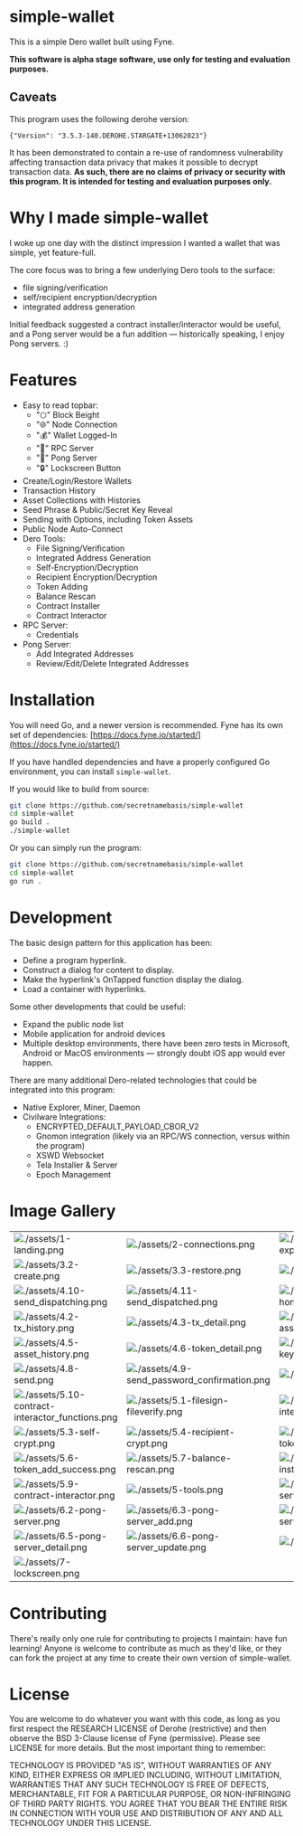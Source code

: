 # simple-wallet

This is a simple Dero wallet built using Fyne.

**This software is alpha stage software, use only for testing and evaluation purposes.**

## Caveats

This program uses the following derohe version: 

`{"Version": "3.5.3-140.DEROHE.STARGATE+13062023"}`

It has been demonstrated to contain a re-use of randomness vulnerability affecting transaction data privacy that makes it possible to decrypt transaction data. **As such, there are no claims of privacy or security with this program. It is intended for testing and evaluation purposes only.**

# Why I made simple-wallet 

I woke up one day with the distinct impression I wanted a wallet that was simple, yet feature-full. 

The core focus was to bring a few underlying Dero tools to the surface: 
- file signing/verification
- self/recipient encryption/decryption
- integrated address generation 

Initial feedback suggested a contract installer/interactor would be useful, and a Pong server would be a fun addition — historically speaking, I enjoy Pong servers. :)

# Features
- Easy to read topbar: 
    - "⬡" Block Beight 
    - "🌐" Node Connection 
    - "💰" Wallet Logged-In 
    - "📡" RPC Server 
    - "🏓" Pong Server 
    - "🔒" Lockscreen Button
- Create/Login/Restore Wallets
- Transaction History
- Asset Collections with Histories
- Seed Phrase & Public/Secret Key Reveal
- Sending with Options, including Token Assets
- Public Node Auto-Connect
- Dero Tools:
    - File Signing/Verification
    - Integrated Address Generation
    - Self-Encryption/Decryption
    - Recipient Encryption/Decryption
    - Token Adding
    - Balance Rescan
    - Contract Installer
    - Contract Interactor
- RPC Server:
    - Credentials
- Pong Server:
    - Add Integrated Addresses
    - Review/Edit/Delete Integrated Addresses

# Installation

You will need Go, and a newer version is recommended. Fyne has its own set of dependencies: [https://docs.fyne.io/started/](https://docs.fyne.io/started/)

If you have handled dependencies and have a properly configured Go environment, you can install `simple-wallet`.

If you would like to build from source:
```sh
git clone https://github.com/secretnamebasis/simple-wallet
cd simple-wallet
go build .
./simple-wallet
```

Or you can simply run the program:
```sh
git clone https://github.com/secretnamebasis/simple-wallet
cd simple-wallet
go run .
```

# Development

The basic design pattern for this application has been:

- Define a program hyperlink.
- Construct a dialog for content to display.
- Make the hyperlink's OnTapped function display the dialog.
- Load a container with hyperlinks.

Some other developments that could be useful:
- Expand the public node list
- Mobile application for android devices
- Multiple desktop environments, there have been zero tests in Microsoft, Android or MacOS environments — strongly doubt iOS app would ever happen.

There are many additional Dero-related technologies that could be integrated into this program:

- Native Explorer, Miner, Daemon
- Civilware Integrations:
  - ENCRYPTED_DEFAULT_PAYLOAD_CBOR_V2
  - Gnomon integration (likely via an RPC/WS connection, versus within the program)
  - XSWD Websocket
  - Tela Installer & Server
  - Epoch Management

# Image Gallery 
| |  |  |
|---|---|---|
| ![./assets/1-landing.png](./assets/1-landing.png)  | ![./assets/2-connections.png](./assets/2-connections.png)  | ![./assets/3.1-file-explorer.png](./assets/3.1-file-explorer.png)  |
| ![./assets/3.2-create.png](./assets/3.2-create.png)  | ![./assets/3.3-restore.png](./assets/3.3-restore.png)  | ![./assets/3-login.png](./assets/3-login.png)  |
| ![./assets/4.10-send_dispatching.png](./assets/4.10-send_dispatching.png)  | ![./assets/4.11-send_dispatched.png](./assets/4.11-send_dispatched.png)  | ![./assets/4.1-home_everything_on.png](./assets/4.1-home_everything_on.png)  |
| ![./assets/4.2-tx_history.png](./assets/4.2-tx_history.png)  | ![./assets/4.3-tx_detail.png](./assets/4.3-tx_detail.png)  | ![./assets/4.4-asset_list.png](./assets/4.4-asset_list.png)  |
| ![./assets/4.5-asset_history.png](./assets/4.5-asset_history.png)  | ![./assets/4.6-token_detail.png](./assets/4.6-token_detail.png)  | ![./assets/4.7-keys_check_password.png](./assets/4.7-keys_check_password.png)  |
| ![./assets/4.8-send.png](./assets/4.8-send.png)  | ![./assets/4.9-send_password_confirmation.png](./assets/4.9-send_password_confirmation.png)  | ![./assets/4-home.png](./assets/4-home.png)  |
| ![./assets/5.10-contract-interactor_functions.png](./assets/5.10-contract-interactor_functions.png)  | ![./assets/5.1-filesign-fileverify.png](./assets/5.1-filesign-fileverify.png)  | ![./assets/5.2-integrated-address.png](./assets/5.2-integrated-address.png)  |
| ![./assets/5.3-self-crypt.png](./assets/5.3-self-crypt.png)  | ![./assets/5.4-recipient-crypt.png](./assets/5.4-recipient-crypt.png)  | ![./assets/5.5-token_add.png](./assets/5.5-token_add.png)  |
| ![./assets/5.6-token_add_success.png](./assets/5.6-token_add_success.png)  | ![./assets/5.7-balance-rescan.png](./assets/5.7-balance-rescan.png)  | ![./assets/5.8-contract-installer.png](./assets/5.8-contract-installer.png)  |
| ![./assets/5.9-contract-interactor.png](./assets/5.9-contract-interactor.png)  | ![./assets/5-tools.png](./assets/5-tools.png)  | ![./assets/6.1-rpc-server.png](./assets/6.1-rpc-server.png)  |
| ![./assets/6.2-pong-server.png](./assets/6.2-pong-server.png)  | ![./assets/6.3-pong-server_add.png](./assets/6.3-pong-server_add.png)  | ![./assets/6.4-pong-server_list.png](./assets/6.4-pong-server_list.png)  |
| ![./assets/6.5-pong-server_detail.png](./assets/6.5-pong-server_detail.png)  | ![./assets/6.6-pong-server_update.png](./assets/6.6-pong-server_update.png)  | ![./assets/6-configs.png](./assets/6-configs.png)  |
| ![./assets/7-lockscreen.png](./assets/7-lockscreen.png)  |   |   |

# Contributing
There's really only one rule for contributing to projects I maintain: have fun learning! Anyone is welcome to contribute as much as they'd like, or they can fork the project at any time to create their own version of simple-wallet.

# License
You are welcome to do whatever you want with this code, as long as you first respect the RESEARCH LICENSE of Derohe (restrictive) and then observe the BSD 3-Clause license of Fyne (permissive). Please see LICENSE for more details. But the most important thing to remember:

TECHNOLOGY IS PROVIDED "AS IS", WITHOUT WARRANTIES OF ANY KIND, EITHER EXPRESS OR IMPLIED INCLUDING, WITHOUT LIMITATION, WARRANTIES THAT ANY SUCH TECHNOLOGY IS FREE OF DEFECTS, MERCHANTABLE, FIT FOR A PARTICULAR PURPOSE, OR NON-INFRINGING OF THIRD PARTY RIGHTS. YOU AGREE THAT YOU BEAR THE ENTIRE RISK IN CONNECTION WITH YOUR USE AND DISTRIBUTION OF ANY AND ALL TECHNOLOGY UNDER THIS LICENSE.
